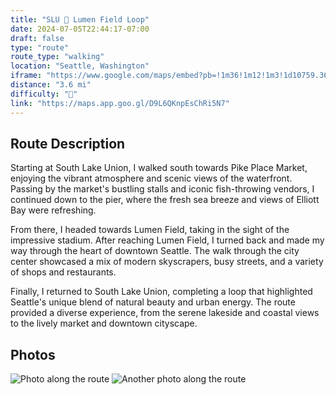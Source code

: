 ```yaml
---
title: "SLU 🔁 Lumen Field Loop"
date: 2024-07-05T22:44:17-07:00
draft: false
type: "route"
route_type: "walking"
location: "Seattle, Washington"
iframe: "https://www.google.com/maps/embed?pb=!1m36!1m12!1m3!1d10759.360820724198!2d-122.34289102224096!3d47.60979674547326!2m3!1f0!2f0!3f0!3m2!1i1024!2i768!4f13.1!4m21!3e2!4m3!3m2!1d47.6176015!2d-122.3352949!4m5!1s0x54906aadf98c7f51%3A0xa5209073def1dac6!2sThe%20Seattle%20Great%20Wheel%2C%20Alaskan%20Way%2C%20Seattle%2C%20WA!3m2!1d47.6061342!2d-122.34252459999999!4m5!1s0x54906aa3b9f1182b%3A0xa636cd513bba22dc!2s800%20Occidental%20Ave%20S%2C%20Seattle%2C%20WA%2098134!3m2!1d47.5951518!2d-122.3316394!4m3!3m2!1d47.6176015!2d-122.3352949!5e0!3m2!1sen!2sus!4v1720241234419!5m2!1sen!2sus"
distance: "3.6 mi"
difficulty: "🌱"
link: "https://maps.app.goo.gl/D9L6QKnpEsChRi5N7"
---
```


## Route Description
Starting at South Lake Union, I walked south towards Pike Place Market, enjoying the vibrant atmosphere and scenic views of the waterfront. Passing by the market's bustling stalls and iconic fish-throwing vendors, I continued down to the pier, where the fresh sea breeze and views of Elliott Bay were refreshing.

From there, I headed towards Lumen Field, taking in the sight of the impressive stadium. After reaching Lumen Field, I turned back and made my way through the heart of downtown Seattle. The walk through the city center showcased a mix of modern skyscrapers, busy streets, and a variety of shops and restaurants.

Finally, I returned to South Lake Union, completing a loop that highlighted Seattle's unique blend of natural beauty and urban energy. The route provided a diverse experience, from the serene lakeside and coastal views to the lively market and downtown cityscape.

## Photos
![Photo along the route](/images/photo1.jpg)
![Another photo along the route](/images/photo2.jpg)